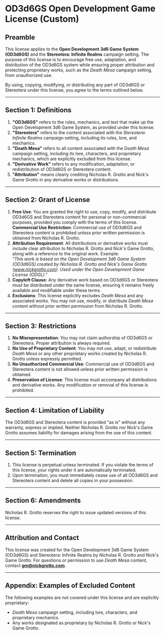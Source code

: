 # OD3d6GS Open Development Game License (Custom)

## Preamble

This license applies to the **Open Development 3d6 Game System (OD3d6GS)** and the **Stereotera: Infinite Realms** campaign setting. The purpose of this license is to encourage free use, adaptation, and distribution of the OD3d6GS system while ensuring proper attribution and protecting proprietary works, such as the *Death Mesa* campaign setting, from unauthorized use.

By using, copying, modifying, or distributing any part of OD3d6GS or Stereotera under this license, you agree to the terms outlined below.

---

## Section 1: Definitions

1. **"OD3d6GS"** refers to the rules, mechanics, and text that make up the Open Development 3d6 Game System, as provided under this license.
2. **"Stereotera"** refers to the content associated with the *Stereotera: Infinite Realms* campaign setting, including its rules, lore, and mechanics.
3. **"Death Mesa"** refers to all content associated with the *Death Mesa* campaign setting, including its lore, characters, and proprietary mechanics, which are explicitly excluded from this license.
4. **"Derivative Work"** refers to any modification, adaptation, or redistribution of OD3d6GS or Stereotera content.
5. **"Attribution"** means clearly crediting Nicholas R. Grotto and Nick's Game Grotto in any derivative works or distributions.

---

## Section 2: Grant of License

1. **Free Use**: You are granted the right to use, copy, modify, and distribute OD3d6GS and Stereotera content for personal or non-commercial purposes, provided you comply with the terms of this license.  
   **Commercial Use Restriction**: Commercial use of OD3d6GS and Stereotera content is prohibited unless prior written permission is obtained from Nicholas R. Grotto.
2. **Attribution Requirement**: All distributions or derivative works must include clear attribution to Nicholas R. Grotto and Nick's Game Grotto, along with a reference to the original work. Example:  
   *"This work is based on the Open Development 3d6 Game System (OD3d6GS) created by Nicholas R. Grotto and Nick's Game Grotto (www.nickgrotto.com). Used under the Open Development Game License (ODGL)."*
3. **Copyleft Clause**: Any derivative work based on OD3d6GS or Stereotera must be distributed under the same license, ensuring it remains freely available and modifiable under these terms.
4. **Exclusions**: This license explicitly excludes *Death Mesa* and any associated works. You may not use, modify, or distribute *Death Mesa* content without prior written permission from Nicholas R. Grotto.

---

## Section 3: Restrictions

1. **No Misrepresentation**: You may not claim authorship of OD3d6GS or Stereotera. Proper attribution is always required.
2. **No Use of Proprietary Content**: You may not use, adapt, or redistribute *Death Mesa* or any other proprietary works created by Nicholas R. Grotto unless expressly permitted.
3. **No Unauthorized Commercial Use**: Commercial use of OD3d6GS and Stereotera content is not allowed unless prior written permission is obtained.
4. **Preservation of License**: This license must accompany all distributions and derivative works. Any modification or removal of this license is prohibited.

---

## Section 4: Limitation of Liability

The OD3d6GS and Stereotera content is provided "as is" without any warranty, express or implied. Neither Nicholas R. Grotto nor Nick's Game Grotto assumes liability for damages arising from the use of this content.

---

## Section 5: Termination

1. This license is perpetual unless terminated. If you violate the terms of this license, your rights under it are automatically terminated.
2. Upon termination, you must immediately cease use of all OD3d6GS and Stereotera content and delete all copies in your possession.

---

## Section 6: Amendments

Nicholas R. Grotto reserves the right to issue updated versions of this license.

---

## Attribution and Contact

This license was created for the Open Development 3d6 Game System (OD3d6GS) and Stereotera: Infinite Realms by Nicholas R. Grotto and Nick's Game Grotto. For questions or permission to use *Death Mesa* content, contact **gm@nickgrotto.com**.

---

## Appendix: Examples of Excluded Content

The following examples are not covered under this license and are explicitly proprietary:
- *Death Mesa* campaign setting, including lore, characters, and proprietary mechanics.
- Any works designated as proprietary by Nicholas R. Grotto or Nick's Game Grotto.
